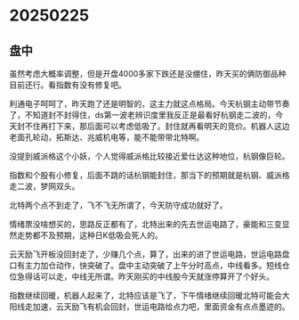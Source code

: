 # 20250225

## 盘中

虽然考虑大概率调整，但是开盘4000多家下跌还是没绷住，昨天买的俩防御品种目前还行。看指数有没有修复吧。

利通电子呵呵了，昨天跑了还是明智的，这主力就这点格局。今天杭钢主动带节奏了，不知道封不封得住，ds第一波老辨识度里我反正是最看好杭钢走二波的，今天封不住再打下来，那后面可以考虑低吸了。封住就再看明天的竞价。机器人这边老面孔轮动，拓斯达、兆威机电等，能不能带带北特啊。

没提到威派格这个小妖，个人觉得威派格比较接近爱仕达这种地位，杭钢像巨轮。

指数和个股有小修复，后面不跳的话杭钢能封住，那当下的预期就是杭钢、威派格走二波，梦网双头。

北特两个点不到走了，飞不飞无所谓了，今天防守成功就好了。

情绪票没啥想买的，思路反正都有了，北特出来的先去世运电路了，豪能和三变显然走势都不及预期，这种日K低吸会死人的。

云天励飞开板没回封走了，少赚几个点，算了，出来的进了世运电路，世运电路盘口有主力加仓动作，快突破了。盘中主动突破了上午分时高点，中线看多。短线仓位急得话可以走，中线无所谓。昨天刚买的中线股今天就涨停算开了个好头。

指数继续回暖，机器人起来了，北特应该是飞了，下午情绪继续回暖北特可能会大阳线走加速，云天励飞有机会回封，世运电路给点力吧，里面资金有点点墨迹的。
